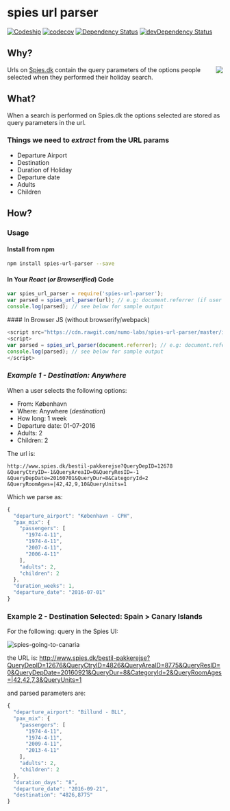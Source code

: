 # spies url parser

[![Codeship](https://img.shields.io/codeship/635119a0-f9c2-0133-c9a4-3e06b6583c43/master.svg?maxAge=2592000)](https://codeship.com/projects/151333)
[![codecov](https://codecov.io/gh/numo-labs/spies-url-parser/branch/master/graph/badge.svg)](https://codecov.io/gh/numo-labs/spies-url-parser)
[![Dependency Status](https://david-dm.org/numo-labs/spies-url-parser.svg)](https://david-dm.org/numo-labs/spies-url-parser)
[![devDependency Status](https://david-dm.org/numo-labs/spies-url-parser/dev-status.svg)](https://david-dm.org/numo-labs/spies-url-parser#info=devDependencies)

## Why?
<img style="float: right;" src="https://cloud.githubusercontent.com/assets/194400/15152068/db61b016-16cb-11e6-8811-4607baa2bf93.png">

Urls on [Spies.dk](http://www.spies.dk/) contain the query parameters
of the options people selected when they performed their holiday search.


## What?

When a search is performed on Spies.dk the options selected are stored as query parameters in the url.

### Things we need to *extract* from the URL params

+ Departure Airport
+ Destination
+ Duration of Holiday
+ Departure date
+ Adults
+ Children

## How?

### Usage

#### Install from npm

```sh
npm install spies-url-parser --save
```

#### In Your *React* (*or Browserified*) Code

```js
var spies_url_parser = require('spies-url-parser');
var parsed = spies_url_parser(url); // e.g: document.referrer (if user came from Spies)
console.log(parsed); // see below for sample output
```

#### In Browser JS (without browserify/webpack)

```js
<script src="https://cdn.rawgit.com/numo-labs/spies-url-parser/master/index.js"></script>
<script>
var parsed = spies_url_parser(document.referrer); // e.g: document.referrer
console.log(parsed); // see below for sample output
</script>
```

### *Example 1 - Destination: Anywhere*

When a user selects the following options:
+ From: København
+ Where: Anywhere (*destination*)
+ How long: 1 week
+ Departure date: 01-07-2016
+ Adults: 2
+ Children: 2

The url is:
```
http://www.spies.dk/bestil-pakkerejse?QueryDepID=12678
&QueryCtryID=-1&QueryAreaID=0&QueryResID=-1
&QueryDepDate=20160701&QueryDur=8&CategoryId=2
&QueryRoomAges=|42,42,9,10&QueryUnits=1
```
Which we parse as:

```js
{
  "departure_airport": "København - CPH",
  "pax_mix": {
    "passengers": [
      "1974-4-11",
      "1974-4-11",
      "2007-4-11",
      "2006-4-11"
    ],
    "adults": 2,
    "children": 2
  },
  "duration_weeks": 1,
  "departure_date": "2016-07-01"
}
```

### Example 2 - Destination Selected: Spain > Canary Islands

For the following: query in the Spies UI:

![spies-going-to-canaria](https://cloud.githubusercontent.com/assets/194400/15190686/3568443e-17a9-11e6-899d-3bba3410ba22.png)

the URL is:
http://www.spies.dk/bestil-pakkerejse?QueryDepID=12676&QueryCtryID=4826&QueryAreaID=8775&QueryResID=0&QueryDepDate=20160921&QueryDur=8&CategoryId=2&QueryRoomAges=|42,42,7,3&QueryUnits=1

and parsed parameters are:

```js
{
  "departure_airport": "Billund - BLL",
  "pax_mix": {
    "passengers": [
      "1974-4-11",
      "1974-4-11",
      "2009-4-11",
      "2013-4-11"
    ],
    "adults": 2,
    "children": 2
  },
  "duration_days": "8",
  "departure_date": "2016-09-21",
  "destination": "4826,8775"
}
```
